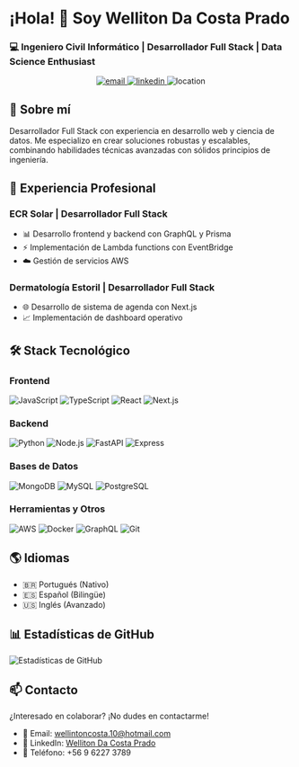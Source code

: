 # ¡Hola! 👋 Soy Welliton Da Costa Prado

### 💻 Ingeniero Civil Informático | Desarrollador Full Stack | Data Science Enthusiast

<div align="center">
  <a href="mailto:wellintoncosta.10@hotmail.com">
    <img src="https://img.shields.io/badge/Email-Contact%20Me-blue" alt="email"/>
  </a>
  <a href="https://www.linkedin.com/in/welliton-da-costa-prado-5050b4251">
    <img src="https://img.shields.io/badge/LinkedIn-Connect-blue" alt="linkedin"/>
  </a>
  <img src="https://img.shields.io/badge/Location-Santiago,%20Chile-green" alt="location"/>
</div>

## 🚀 Sobre mí
Desarrollador Full Stack con experiencia en desarrollo web y ciencia de datos. Me especializo en crear soluciones robustas y escalables, combinando habilidades técnicas avanzadas con sólidos principios de ingeniería.

## 💼 Experiencia Profesional

### ECR Solar | Desarrollador Full Stack
- 📊 Desarrollo frontend y backend con GraphQL y Prisma
- ⚡ Implementación de Lambda functions con EventBridge
- ☁️ Gestión de servicios AWS

### Dermatología Estoril | Desarrollador Full Stack
- 🌐 Desarrollo de sistema de agenda con Next.js
- 📈 Implementación de dashboard operativo

## 🛠️ Stack Tecnológico

### Frontend
![JavaScript](https://img.shields.io/badge/-JavaScript-F7DF1E?style=flat-square&logo=javascript&logoColor=black)
![TypeScript](https://img.shields.io/badge/-TypeScript-3178C6?style=flat-square&logo=typescript&logoColor=white)
![React](https://img.shields.io/badge/-React-61DAFB?style=flat-square&logo=react&logoColor=black)
![Next.js](https://img.shields.io/badge/-Next.js-000000?style=flat-square&logo=next.js&logoColor=white)

### Backend
![Python](https://img.shields.io/badge/-Python-3776AB?style=flat-square&logo=python&logoColor=white)
![Node.js](https://img.shields.io/badge/-Node.js-339933?style=flat-square&logo=node.js&logoColor=white)
![FastAPI](https://img.shields.io/badge/-FastAPI-009688?style=flat-square&logo=fastapi&logoColor=white)
![Express](https://img.shields.io/badge/-Express-000000?style=flat-square&logo=express&logoColor=white)

### Bases de Datos
![MongoDB](https://img.shields.io/badge/-MongoDB-47A248?style=flat-square&logo=mongodb&logoColor=white)
![MySQL](https://img.shields.io/badge/-MySQL-4479A1?style=flat-square&logo=mysql&logoColor=white)
![PostgreSQL](https://img.shields.io/badge/-PostgreSQL-336791?style=flat-square&logo=postgresql&logoColor=white)

### Herramientas y Otros
![AWS](https://img.shields.io/badge/-AWS-232F3E?style=flat-square&logo=amazon-aws&logoColor=white)
![Docker](https://img.shields.io/badge/-Docker-2496ED?style=flat-square&logo=docker&logoColor=white)
![GraphQL](https://img.shields.io/badge/-GraphQL-E10098?style=flat-square&logo=graphql&logoColor=white)
![Git](https://img.shields.io/badge/-Git-F05032?style=flat-square&logo=git&logoColor=white)

## 🌎 Idiomas
- 🇧🇷 Portugués (Nativo)
- 🇪🇸 Español (Bilingüe)
- 🇺🇸 Inglés (Avanzado)

## 📊 Estadísticas de GitHub
![Estadísticas de GitHub](https://github-readme-stats.vercel.app/api?username=TU_USUARIO&show_icons=true&theme=radical)

## 📫 Contacto
¿Interesado en colaborar? ¡No dudes en contactarme!
- 📧 Email: wellintoncosta.10@hotmail.com
- 💼 LinkedIn: [Welliton Da Costa Prado](https://www.linkedin.com/in/welliton-da-costa-prado-5050b4251)
- 📱 Teléfono: +56 9 6227 3789
